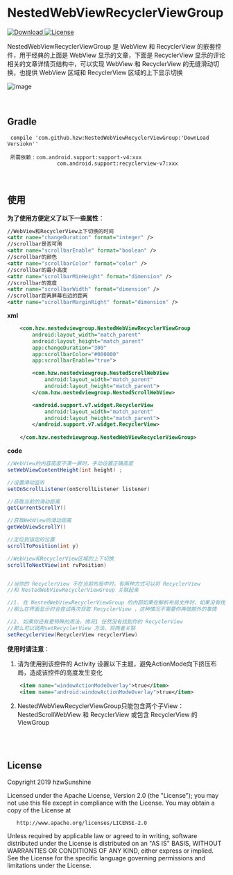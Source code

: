 # NestedWebViewRecyclerViewGroup

[ ![Download](https://api.bintray.com/packages/hzwsunshine/maven/NestedWebViewRecyclerViewGroup/images/download.svg) ](https://bintray.com/hzwsunshine/maven/NestedWebViewRecyclerViewGroup/_latestVersion)
[![License](https://img.shields.io/badge/License-Apache%202.0-blue.svg)](https://opensource.org/licenses/Apache-2.0)

NestedWebViewRecyclerViewGroup 是 WebView 和 RecyclerView 的嵌套控件，用于经典的上面是 WebView 显示的文章，下面是 RecyclerView 显示的评论相关的文章详情页结构中，可以实现 WebView 和 RecyclerView 的无缝滑动切换，也提供 WebView 区域和 RecyclerView 区域的上下显示切换

![image](https://github.com/HzwSunshine/NestedWebViewRecyclerViewGroup/blob/master/app/example/example.gif)

</br>

##  Gradle

     compile 'com.github.hzw:NestedWebViewRecyclerViewGroup:'DownLoad Versiokn''

     所需依赖：com.android.support:support-v4:xxx
                    com.android.support:recyclerview-v7:xxx

</br>

## 使用

**为了使用方便定义了以下一些属性**：
```xml
//WebView和RecyclerView上下切换的时间
<attr name="changeDuration" format="integer" /> 
//scrollbar是否可用
<attr name="scrollbarEnable" format="boolean" /> 
//scrollbar的颜色
<attr name="scrollbarColor" format="color" /> 
//scrollbar的最小高度
<attr name="scrollbarMinHeight" format="dimension" /> 
//scrollbar的宽度
<attr name="scrollbarWidth" format="dimension" /> 
//scrollbar距离屏幕右边的距离
<attr name="scrollbarMarginRight" format="dimension" /> 
```


**xml**
    
```xml
    <com.hzw.nestedviewgroup.NestedWebViewRecyclerViewGroup
        android:layout_width="match_parent"
        android:layout_height="match_parent"
        app:changeDuration="300"
        app:scrollbarColor="#000000"
        app:scrollbarEnable="true">

        <com.hzw.nestedviewgroup.NestedScrollWebView
            android:layout_width="match_parent"
            android:layout_height="match_parent">
        </com.hzw.nestedviewgroup.NestedScrollWebView>

        <android.support.v7.widget.RecyclerView
            android:layout_width="match_parent"
            android:layout_height="match_parent">
        </android.support.v7.widget.RecyclerView>
        
    </com.hzw.nestedviewgroup.NestedWebViewRecyclerViewGroup>
```


**code**

```java
//WebView的内容高度不满一屏时，手动设置正确高度
setWebViewContentHeight(int height) ; 

//设置滑动监听
setOnScrollListener(onScrollListener listener)

//获取当前的滑动距离
getCurrentScrollY()

//获取WebView的滑动距离
getWebViewScrollY()

//定位到指定的位置
scrollToPosition(int y)

//WebView和RecyclerView区域的上下切换
scrollToNextView(int rvPosition)


//当你的 RecyclerView 不在当前布局中时，有两种方式可以将 RecyclerView
//和 NestedWebViewRecyclerViewGroup 关联起来

//1. 在 NestedWebViewRecyclerViewGroup 的内部如果在解析布局文件时，如果没有找到 RecyclerView ，
//那么在界面显示时会尝试再次获取 RecyclerView ，这种情况不需要你再做额外的事情

//2. 如果你还有更特殊的用法，情况1 任然没有找到你的 RecyclerView
//那么可以调用setRecyclerView 方法，将两者关联
setRecyclerView(RecyclerView recyclerView)
```



**使用时请注意**：
1. 请为使用到该控件的 Activity 设置以下主题，避免ActionMode向下挤压布局，造成该控件的高度发生变化
```xml
    <item name="windowActionModeOverlay">true</item>
    <item name="android:windowActionModeOverlay">true</item>
```
2. NestedWebViewRecyclerViewGroup只能包含两个子View： NestedScrollWebView 
和 RecyclerView 或包含 RecyclerView 的ViewGroup


</br></br>

License
-------

   Copyright 2019 hzwSunshine

   Licensed under the Apache License, Version 2.0 (the "License");
   you may not use this file except in compliance with the License.
   You may obtain a copy of the License at

       http://www.apache.org/licenses/LICENSE-2.0

   Unless required by applicable law or agreed to in writing, software
   distributed under the License is distributed on an "AS IS" BASIS,
   WITHOUT WARRANTIES OR CONDITIONS OF ANY KIND, either express or implied.
   See the License for the specific language governing permissions and
   limitations under the License.
